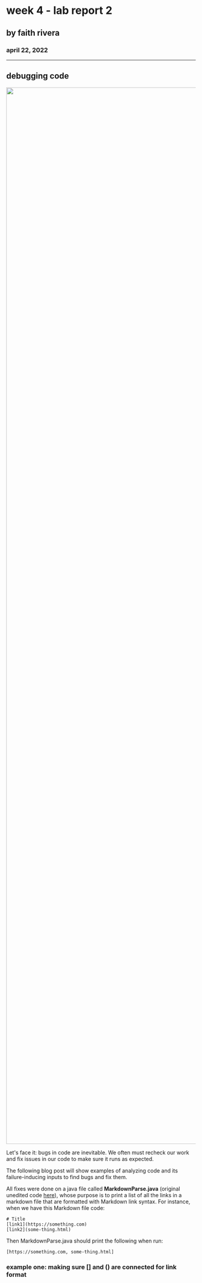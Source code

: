 # week 4 - lab report 2
## by faith rivera
### april 22, 2022

--- 

## debugging code 

  
<p align="center">
  <img src="https://media.giphy.com/media/l0HU99Q4OEUCjTl3W/giphy.gif" width="2800">
</p>

Let's face it: bugs in code are inevitable. We often must recheck our work and fix issues in our code to make sure it runs as expected.

The following blog post will show examples of analyzing code and its failure-inducing inputs to find bugs and fix them. 

All fixes were done on a java file called **MarkdownParse.java** (original unedited code [here](https://github.com/nidhidhamnani/markdown-parser/blob/main/MarkdownParse.java)), whose purpose is to print a list of all the links in a markdown file that are formatted with Markdown link syntax. For instance, when we have this Markdown file code:

```
# Title
[link1](https://something.com)
[link2](some-thing.html)
```
Then MarkdownParse.java should print the following when run:
```
[https://something.com, some-thing.html]
```
### example one: making sure [] and () are connected for link format
